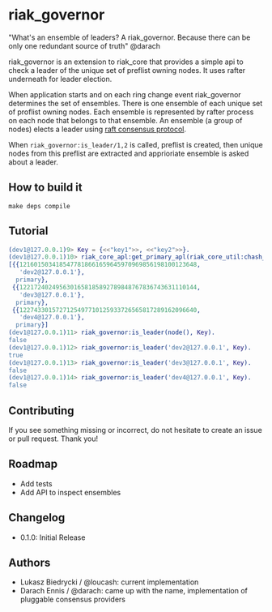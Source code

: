 # riak_governor

"What's an ensemble of leaders? A riak_governor. Because there can be only one redundant source of truth"
@darach

riak_governor is an extension to riak_core that provides a simple api to check a
leader of the unique set of preflist owning nodes. It uses rafter underneath
for leader election.

When application starts and on each ring change event riak_governor determines the set of
ensembles. There is one ensemble of each unique set of proflist owning nodes.
Each ensemble is represented by rafter process on each node that belongs to
that ensemble.
An ensemble (a group of nodes) elects a leader using [raft consensus
protocol](https://ramcloud.stanford.edu/wiki/download/attachments/11370504/raft.pdf).

When `riak_governor:is_leader/1,2` is called, preflist is created, then
unique nodes from this preflist are extracted and apprioriate ensemble is asked
about a leader.

## How to build it
`make deps compile`

## Tutorial

```erlang
(dev1@127.0.0.1)9> Key = {<<"key1">>, <<"key2">>}.
(dev1@127.0.0.1)10> riak_core_apl:get_primary_apl(riak_core_util:chash_key(Key), 3, my_service).
[{{1216015034185477818661659645970969856198100123648,
   'dev2@127.0.0.1'},
  primary},
 {{1221724024956301658185892789848767836743631110144,
   'dev3@127.0.0.1'},
  primary},
 {{1227433015727125497710125933726565817289162096640,
   'dev4@127.0.0.1'},
  primary}]
(dev1@127.0.0.1)11> riak_governor:is_leader(node(), Key).
false
(dev1@127.0.0.1)12> riak_governor:is_leader('dev2@127.0.0.1', Key).
true
(dev1@127.0.0.1)13> riak_governor:is_leader('dev3@127.0.0.1', Key).
false
(dev1@127.0.0.1)14> riak_governor:is_leader('dev4@127.0.0.1', Key).
false

```

## Contributing

If you see something missing or incorrect, do not hesitate to create an issue
or pull request. Thank you!

## Roadmap
- Add tests
- Add API to inspect ensembles

## Changelog

- 0.1.0: Initial Release

## Authors

- Lukasz Biedrycki / @loucash: current implementation
- Darach Ennis / @darach: came up with the name, implementation of pluggable
  consensus providers
